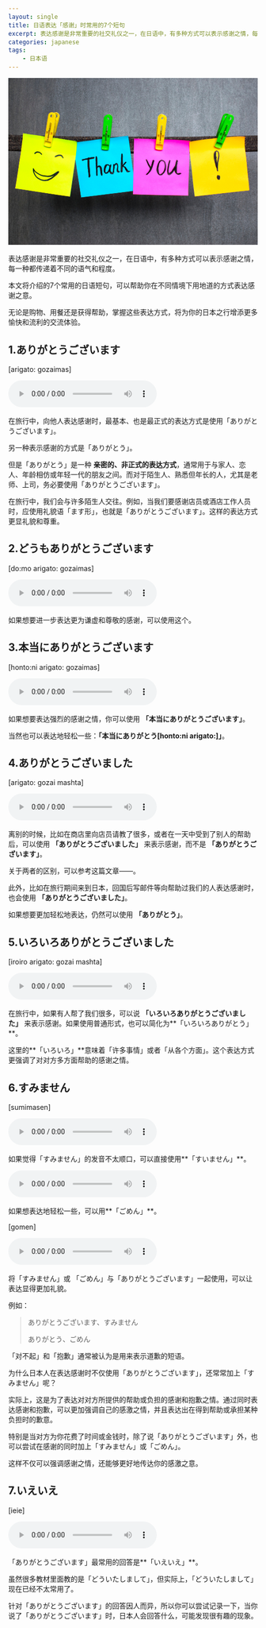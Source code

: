 ```yaml
---
layout: single
title: 日语表达「感谢」时常用的7个短句
excerpt: 表达感谢是非常重要的社交礼仪之一，在日语中，有多种方式可以表示感谢之情，每一种都传递着不同的语气和程度。
categories: japanese
tags:
    - 日本语
---
```


![](/assets/images/thanks/cover.jpeg)

表达感谢是非常重要的社交礼仪之一，在日语中，有多种方式可以表示感谢之情，每一种都传递着不同的语气和程度。

本文将介绍的7个常用的日语短句，可以帮助你在不同情境下用地道的方式表达感谢之意。

无论是购物、用餐还是获得帮助，掌握这些表达方式，将为你的日本之行增添更多愉快和流利的交流体验。

## 1.ありがとうございます

[arigato: gozaimas]  

<audio controls><source src="/assets/audios/thanks/arigatougozaimas.m4a"></audio>

在旅行中，向他人表达感谢时，最基本、也是最正式的表达方式是使用「ありがとうございます」。

另一种表示感谢的方式是「ありがとう」。

但是「ありがとう」是一种 **亲密的、非正式的表达方式**，通常用于与家人、恋人、年龄相仿或年轻一代的朋友之间。而对于陌生人、熟悉但年长的人，尤其是老师、上司，务必要使用「ありがとうございます」。

在旅行中，我们会与许多陌生人交往。例如，当我们要感谢店员或酒店工作人员时，应使用礼貌语「ます形」，也就是「ありがとうございます」。这样的表达方式更显礼貌和尊重。

## 2.どうもありがとうございます

[do:mo arigato: gozaimas]

<audio controls><source src="/assets/audios/thanks/domo-arigato-gozaimas.m4a"></audio>

如果想要进一步表达更为谦虚和尊敬的感谢，可以使用这个。

## 3.本当にありがとうございます

[honto:ni arigato: gozaimas]

<audio controls><source src="/assets/audios/thanks/thank-you-very-much.m4a"></audio>

如果想要表达强烈的感谢之情，你可以使用 **「本当にありがとうございます」**。

当然也可以表达地轻松一些：**「本当にありがとう[honto:ni arigato:]」**。

## 4.ありがとうございました

[arigato: gozai mashta]

<audio controls><source src="/assets/audios/thanks/thank-you.m4a"></audio>

离别的时候，比如在商店里向店员请教了很多，或者在一天中受到了别人的帮助后，可以使用 **「ありがとうございました」** 来表示感谢，而不是 **「ありがとうございます」**。

关于两者的区别，可以参考这篇文章——。

此外，比如在旅行期间来到日本，回国后写邮件等向帮助过我们的人表达感谢时，也会使用 **「ありがとうございました」**。

如果想要更加轻松地表达，仍然可以使用 **「ありがとう」**。

## 5.いろいろありがとうございました

[iroiro arigato: gozai mashta]

<audio controls><source src="/assets/audios/thanks/iroiro-arigatougozaimashita.m4a"></audio>

在旅行中，如果有人帮了我们很多，可以说 **「いろいろありがとうございました」** 来表示感谢。如果使用普通形式，也可以简化为**「いろいろありがとう」**。

这里的**「いろいろ」**意味着「许多事情」或者「从各个方面」。这个表达方式更强调了对对方多方面帮助的感谢之情。

## 6.すみません

[sumimasen]

<audio controls><source src="/assets/audios/Sumimasen.m4a"></audio>

如果觉得「すみません」的发音不太顺口，可以直接使用**「すいません」**。

<audio controls><source src="/assets/audios/Suimasen-1.m4a"></audio>

如果想表达地轻松一些，可以用**「ごめん」**。

[gomen]

<audio controls><source src="/assets/audios/thanks/gome_n.m4a"></audio>

将「すみません」或 「ごめん」与「ありがとうございます」一起使用，可以让表达显得更加礼貌。

例如：

> ありがとうございます、すみません  
>
> ありがとう、ごめん  

「对不起」和「抱歉」通常被认为是用来表示道歉的短语。

为什么日本人在表达感谢时不仅使用「ありがとうございます」，还常常加上「すみません」呢？

实际上，这是为了表达对对方所提供的帮助或负担的感谢和抱歉之情。通过同时表达感谢和抱歉，可以更加强调自己的感激之情，并且表达出在得到帮助或承担某种负担时的歉意。

特别是当对方为你花费了时间或金钱时，除了说「ありがとうございます」外，也可以尝试在感谢的同时加上「すみません」或「ごめん」。

这样不仅可以强调感谢之情，还能够更好地传达你的感激之意。

## 7.いえいえ

[ieie]  

<audio controls><source src="/assets/audios/thanks/ieie.m4a"></audio>

「ありがとうございます」最常用的回答是**「いえいえ」**。

虽然很多教材里面教的是「どういたしまして」，但实际上，「どういたしまして」现在已经不太常用了。

针对「ありがとうございます」的回答因人而异，所以你可以尝试记录一下，当你说了「ありがとうございます」时，日本人会回答什么，可能发现很有趣的现象。
